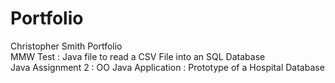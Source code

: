 # Portfolio
Christopher Smith Portfolio <br />
MMW Test : Java file to read a CSV File into an SQL Database <br />
Java Assignment 2  : OO Java Application : Prototype of a Hospital Database
